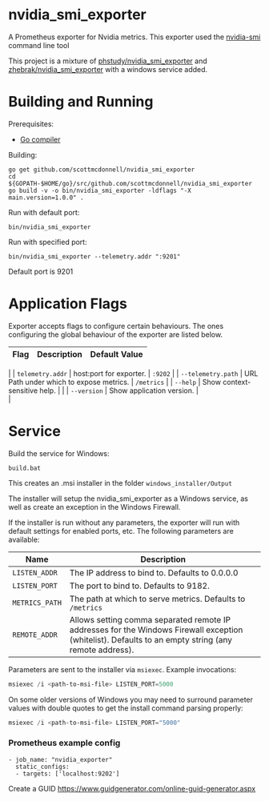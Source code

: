 # nvidia_smi_exporter

A Prometheus exporter for Nvidia metrics.
This exporter used the [nvidia-smi](https://developer.nvidia.com/nvidia-system-management-interface) command line tool

This project is a mixture of [phstudy/nvidia_smi_exporter](https://github.com/phstudy/nvidia_smi_exporter) and [zhebrak/nvidia_smi_exporter](https://github.com/zhebrak/nvidia_smi_exporter) with a windows service added. 


# Building and Running
Prerequisites:

* [Go compiler](https://golang.org/dl/)

Building:

    go get github.com/scottmcdonnell/nvidia_smi_exporter
    cd ${GOPATH-$HOME/go}/src/github.com/scottmcdonnell/nvidia_smi_exporter
    go build -v -o bin/nvidia_smi_exporter -ldflags "-X main.version=1.0.0" .

Run with default port:

    bin/nvidia_smi_exporter

Run with specified port:

    bin/nvidia_smi_exporter --telemetry.addr ":9201"

Default port is 9201

# Application Flags
Exporter accepts flags to configure certain behaviours. The ones configuring the global behaviour of the exporter are listed below.

| Flag               | Description                             | Default Value |
|--------------------|-----------------------------------------|---------------
|
| `telemetry.addr`   | host:port for exporter.                 | `:9202`       |
| `--telemetry.path` | URL Path under which to expose metrics. | `/metrics`    |
| `--help`           | Show context-sensitive help.            |               |
| `--version`        | Show application version.               |    
|           

# Service

Build the service for Windows:

    build.bat

This creates an .msi installer in the folder `windows_installer/Output`

The installer will setup the nvidia_smi_exporter as a Windows service, as well as create an exception in the Windows Firewall.

If the installer is run without any parameters, the exporter will run with default settings for enabled ports, etc. The following parameters are available:

Name | Description
-----|------------
`LISTEN_ADDR` | The IP address to bind to. Defaults to 0.0.0.0
`LISTEN_PORT` | The port to bind to. Defaults to 9182.
`METRICS_PATH` | The path at which to serve metrics. Defaults to `/metrics`
`REMOTE_ADDR` | Allows setting comma separated remote IP addresses for the Windows Firewall exception (whitelist). Defaults to an empty string (any remote address).

Parameters are sent to the installer via `msiexec`. Example invocations:

```powershell
msiexec /i <path-to-msi-file> LISTEN_PORT=5000
```

On some older versions of Windows you may need to surround parameter values with double quotes to get the install command parsing properly:
```powershell
msiexec /i <path-to-msi-file> LISTEN_PORT="5000"
```

### Prometheus example config

```
- job_name: "nvidia_exporter"
  static_configs:
  - targets: ['localhost:9202']
```


Create a GUID
https://www.guidgenerator.com/online-guid-generator.aspx
